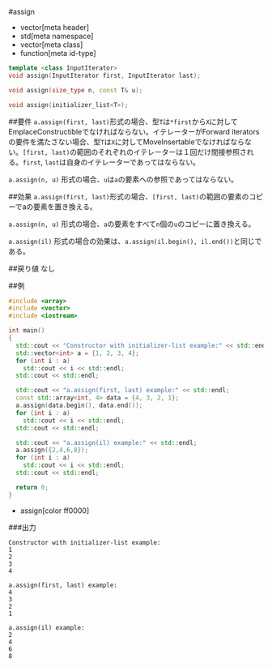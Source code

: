 #assign
* vector[meta header]
* std[meta namespace]
* vector[meta class]
* function[meta id-type]

```cpp
template <class InputIterator>
void assign(InputIterator first, InputIterator last);

void assign(size_type n, const T& u);

void assign(initializer_list<T>);
```

##要件
`a.assign(first, last)`形式の場合、型`T`は`*first`から`X`に対してEmplaceConstructibleでなければならない。イテレーターがForward iterators の要件を満たさない場合、型`T`は`X`に対してMoveInsertableでなければならない。`[first, last)`の範囲のそれぞれのイテレーターは１回だけ間接参照される。`first`, `last`は自身のイテレーターであってはならない。


`a.assign(n, u)` 形式の場合、`u`は`a`の要素への参照であってはならない。


##効果
`a.assign(first, last)`形式の場合、`[first, last)`の範囲の要素のコピーでaの要素を置き換える。


`a.assign(n, u)` 形式の場合、`a`の要素をすべて`n`個の`u`のコピーに置き換える。


`a.assign(il)` 形式の場合の効果は、`a.assign(il.begin(), il.end())`と同じである。


##戻り値
なし


##例
```cpp
#include <array>
#include <vector>
#include <iostream>

int main()
{
  std::cout << "Constructor with initializer-list example:" << std::endl;
  std::vector<int> a = {1, 2, 3, 4};
  for (int i : a)
    std::cout << i << std::endl;
  std::cout << std::endl;

  std::cout << "a.assign(first, last) example:" << std::endl;
  const std::array<int, 4> data = {4, 3, 2, 1};
  a.assign(data.begin(), data.end());
  for (int i : a)
    std::cout << i << std::endl;
  std::cout << std::endl;

  std::cout << "a.assign(il) example:" << std::endl;
  a.assign({2,4,6,8});
  for (int i : a)
    std::cout << i << std::endl;
  std::cout << std::endl;

  return 0;
}
```
* assign[color ff0000]


###出力
```
Constructor with initializer-list example:
1
2
3
4

a.assign(first, last) example:
4
3
2
1

a.assign(il) example:
2
4
6
8
```

